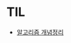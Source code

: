 # TIL

- [알고리즘 개념정리](./%EC%95%8C%EA%B3%A0%EB%A6%AC%EC%A6%98%20%EA%B0%9C%EB%85%90%EC%A0%95%EB%A6%AC/README.md)